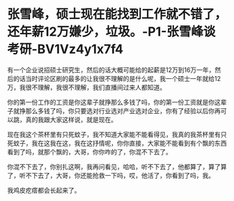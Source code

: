 # 张雪峰，硕士现在能找到工作就不错了，还年薪12万嫌少，垃圾。-P1-张雪峰谈考研-BV1Vz4y1x7f4

有一个企业说招硕士研究生，然后的话大概可能给的起薪是12万到16万一年，然后的话当时评论区刷的最多的让我很不理解的是什么呢，我一个硕士一年就给12万，我很不理解，我很不理解，我们直播间过来人都知道。

你的第一份工作的工资是你这辈子就挣那么多钱了吗，你的第一份工资就是你这辈子就挣那么多钱了吗，你只要选对行业选对产业选对企业，你有了经验以后你再可以跳，真的我跟大家这样说，就是现在。

现在我这个茶杯里有只死蚊子，我不知道大家能不能看得见，我真的我茶杯里有只死蚊子，我在这我在这，我在这抒情呢，你你直接，大家能不能看到有个飘的东西看到了吗，就那个飘的，大哥，你你咋的了，你混不下去了。

你混不下去了，你别扎这啊，我再问看见，哈哈，听不下去了，他都算了，算了算了，听不下去了，大哥，你还能抢救一下吗，哎，他活了，你看到了吗，我。

我鸡皮疙瘩都会长起来了。
